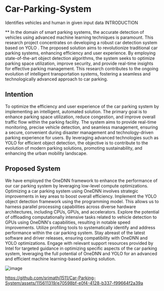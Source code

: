 # Car-Parking-System
Identifies vehicles and human in given input data
 INTRODUCTION

**
In the domain of smart parking systems, the accurate detection of vehicles using advanced machine learning techniques is paramount. This research project concentrates on developing a robust car detection system based on YOLO . The proposed solution aims to revolutionize traditional car parking systems, enhancing efficiency and user experience. By employing state-of-the-art object detection algorithms, the system seeks to optimize parking space utilization, improve security, and provide real-time insights for effective parking management. This research contributes to the ongoing evolution of intelligent transportation systems, fostering a seamless and technologically advanced approach to car parking.

## Intention

To optimize the efficiency and user experience of the car parking system by implementing an intelligent, automated solution. The primary goal is to enhance parking space utilization, reduce congestion, and improve overall traffic flow within the parking facility. The system aims to provide real-time monitoring, precise vehicle detection, and seamless management, ensuring a secure, convenient during disaster management and technology-driven parking experience for users. By leveraging advanced technologies such as YOLO  for efficient object detection, the objective is to contribute to the evolution of modern parking solutions, promoting sustainability, and enhancing the urban mobility landscape.

## Proposed System

We have employed the OneDNN framework to enhance the performance of our car parking system by leveraging low-level compute optimizations. Optimizing a car parking system using OneDNN involves strategic improvements in key areas to boost overall efficiency. Implement the YOLO object detection framework using the  programming model. This allows us to harness parallel processing capabilities across diverse hardware architectures, including CPUs, GPUs, and accelerators. Explore the potential of offloading computationally intensive tasks related to vehicle detection to GPUs using OneDNN's capabilities, resulting in notable speed improvements.
Utilize profiling tools to systematically identify and address performance  within the car parking system. Stay abreast of the latest software and driver releases, ensuring compatibility with OneDNN and YOLO optimizations. Engage with relevant support resources provided by Intel for targeted guidance in optimizing specific aspects of the car parking system, leveraging the full potential of OneDNN and YOLO for an advanced and efficient machine learning-based parking solution.

![image](https://github.com/srimathi1511/Car-Parking-System/assets/115611319/8715a181-edd8-426a-a1fc-c2b0f4136400)

https://github.com/srimathi1511/Car-Parking-System/assets/115611319/e70598bf-e0f4-4128-b337-f99664f2a39a







